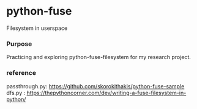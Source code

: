 # python-fuse
Filesystem in userspace 

### Purpose
Practicing and exploring python-fuse-filesystem for my research project.


### reference
passthrough.py: https://github.com/skorokithakis/python-fuse-sample   
dfs.py : https://thepythoncorner.com/dev/writing-a-fuse-filesystem-in-python/
